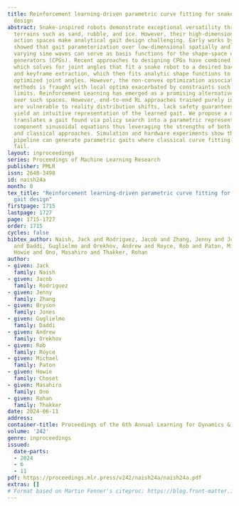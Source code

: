 ```yaml
---
title: Reinforcement learning-driven parametric curve fitting for snake robot gait
  design
abstract: Snake-inspired robots demonstrate exceptional versatility through challenging
  terrains such as sand, rubble, and ice. However, their high-dimensional continuous
  action spaces make analytical gait design challenging. Early works by Hirose (1994)
  showed that gait parameterization over low-dimensional spatially and temporally
  varying sine waves can serve as basis functions for the shape-space or central pattern
  generators (CPGs). Recent approaches to designing CPGs have combined annealed chain-fitting,
  which solves for joint angles that fit a snake robot to a desired backbone curve,
  and keyframe extraction, which then fits analytic shape functions to the resulting
  optimized joint angles. However, the non-convex optimization associated with these
  methods is fraught with local optima exacerbated by constraints such as actuator
  limits. Reinforcement Learning has emerged as a promising alternative for searching
  over such spaces. However, end-to-end RL approaches trained purely in simulation
  are vulnerable to reality distribution shifts, lack safety guarantees, and don’t
  yield an intuitive representation of the learned gait. We propose a method that
  translates a gait found via policy search into a parametric representation of its
  component sinusoidal equations thus leveraging the strengths of both learning-based
  and classical approaches. Simulation and hardware experiments show that the proposed
  pipeline can generate parametric gaits where classical curve fitting-based approaches
  fail.
layout: inproceedings
series: Proceedings of Machine Learning Research
publisher: PMLR
issn: 2640-3498
id: naish24a
month: 0
tex_title: "Reinforcement learning-driven parametric curve fitting for snake robot
  gait design"
firstpage: 1715
lastpage: 1727
page: 1715-1727
order: 1715
cycles: false
bibtex_author: Naish, Jack and Rodriguez, Jacob and Zhang, Jenny and Jones, Bryson
  and Daddi, Guglielmo and Orekhov, Andrew and Royce, Rob and Paton, Michael and Choset,
  Howie and Ono, Masahiro and Thakker, Rohan
author:
- given: Jack
  family: Naish
- given: Jacob
  family: Rodriguez
- given: Jenny
  family: Zhang
- given: Bryson
  family: Jones
- given: Guglielmo
  family: Daddi
- given: Andrew
  family: Orekhov
- given: Rob
  family: Royce
- given: Michael
  family: Paton
- given: Howie
  family: Choset
- given: Masahiro
  family: Ono
- given: Rohan
  family: Thakker
date: 2024-06-11
address:
container-title: Proceedings of the 6th Annual Learning for Dynamics & Control Conference
volume: '242'
genre: inproceedings
issued:
  date-parts:
  - 2024
  - 6
  - 11
pdf: https://proceedings.mlr.press/v242/naish24a/naish24a.pdf
extras: []
# Format based on Martin Fenner's citeproc: https://blog.front-matter.io/posts/citeproc-yaml-for-bibliographies/
---
```

